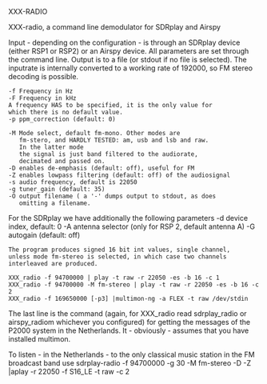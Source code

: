 XXX-RADIO


XXX-radio, a command line demodulator for SDRplay and Airspy

Input - depending on the configuration - is through an SDRplay device
(either RSP1 or RSP2) or an Airspy device. All parameters
are set through the command line. Output is to a file (or stdout if
no file is selected). The inputrate is internally converted to
a working rate of 192000, so FM stereo decoding is possible.

	-f Frequency in Hz
	-F Frequency in kHz
	A frequency HAS to be specified, it is the only value for
	which there is no default value.
	-p ppm_correction (default: 0)

	-M Mode select, default fm-mono. Other modes are
	   fm-stero, and HARDLY TESTED: am, usb and lsb and raw.
	   In the latter mode
	   the signal is just band filtered to the audiorate,
	   decimated and passed on.
	-D enables de-emphasis (default: off), useful for FM
	-Z enables lowpass filtering (default: off) of the audiosignal
	-s audio frequency, default is 22050
	-g tuner_gain (default: 35)
	-O output filename ( a '-' dumps output to stdout, as does
	   omitting a filename.

For the SDRplay we have additionally the following parameters
	-d device index, default: 0
	-A antenna selector (only for RSP 2, default antenna A)
	-G autogain (default: off)

	The program produces signed 16 bit int values, single channel,
	unless mode fm-stereo is selected, in which case two channels
	interleaved are produced.

	XXX_radio -f 94700000 | play -t raw -r 22050 -es -b 16 -c 1 
	XXX_radio -f 94700000 -M fm-stereo | play -t raw -r 22050 -es -b 16 -c 2 
	XXX_radio -f 169650000 [-p3] |multimon-ng -a FLEX -t raw /dev/stdin

The last line is the command (again, for XXX_radio read sdrplay_radio or airspy_radiom whichever you configured) for getting the messages of the P2000 system
in the Netherlands. It - obviously - assumes that you have installed
multimon.

To listen - in the Netherlands - to the only classical music station in
the FM broadcast band use
sdrplay-radio -f 94700000 -g 30 -M fm-stereo -D -Z |aplay -r 22050 -f S16_LE -t raw -c 2


